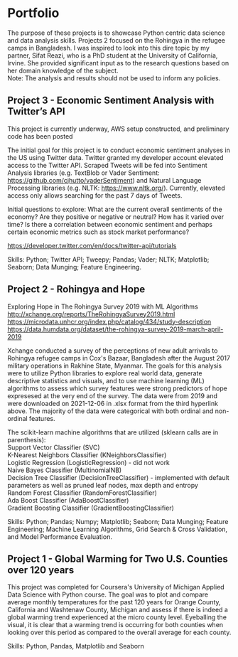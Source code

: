 # Portfolio
The purpose of these projects is to showcase Python centric data science and data analysis skills.  Projects 2 focused on the Rohingya in the refugee camps in Bangladesh. I was inspired to look into this dire topic by my partner, Sifat Reazi, who is a PhD student at the University of California, Irvine. She provided significant input as to the research questions based on her domain knowledge of the subject. 
<br/>Note: The analysis and results should not be used to inform any policies.

## Project 3 - Economic Sentiment Analysis with Twitter’s API

This project is currently underway, AWS setup constructed, and preliminary code has been posted

The initial goal for this project is to conduct economic sentiment analyses in the US using Twitter data. Twitter granted my developer account elevated access to the Twitter API.  Scraped Tweets will be fed into Sentiment Analysis libraries (e.g. TextBlob or Vader Sentiment: https://github.com/cjhutto/vaderSentiment) and Natural Language Processing libraries (e.g. NLTK: https://www.nltk.org/). Currently, elevated access only allows searching for the past 7 days of Tweets.

Initial questions to explore: What are the current overall sentiments of the economy? Are they positive or negative or neutral? How has it varied over time? Is there a correlation between economic sentiment and perhaps certain economic metrics such as stock market performance?

https://developer.twitter.com/en/docs/twitter-api/tutorials<br/>

Skills: Python; Twitter API; Tweepy; Pandas; Vader; NLTK; Matplotlib; Seaborn; Data Munging; Feature Engineering.

## Project 2 - Rohingya and Hope

Exploring Hope in The Rohingya Survey 2019 with ML Algorithms<br/>
http://xchange.org/reports/TheRohingyaSurvey2019.html<br/>
https://microdata.unhcr.org/index.php/catalog/434/study-description<br/>
https://data.humdata.org/dataset/the-rohingya-survey-2019-march-april-2019

Xchange conducted a survey of the perceptions of new adult arrivals to Rohingya refugee camps in Cox's Bazaar, Bangladesh after the August 2017 military operations in Rakhine State, Myanmar. The goals for this analysis were to utilize Python libraries to explore real world data, generate descriptive statistics and visuals, and to use machine learning (ML) algorithms to assess which survey features were strong predictors of hope expresesed at the very end of the survey. The data were from 2019 and were downloaded on 2021-12-06 in .xlsx format from the third hyperlink above. The majority of the data were categorical with both ordinal and non-ordinal features.

The scikit-learn machine algorithms that are utilized (sklearn calls are in parenthesis): <br/>Support Vector Classifier (SVC) <br/>K-Nearest Neighbors Classifier (KNeighborsClassifier) <br/>Logistic Regression (LogisticRegression) - did not work <br/>Naive Bayes Classifier (MultinomialNB) <br/>Decision Tree Classifier (DecisionTreeClassifier) - implemented with default parameters as well as pruned leaf nodes, max depth and entropy <br/>Random Forest Classifier (RandomForestClassifier) <br/>Ada Boost Classifier (AdaBoostClassifier) <br/>Gradient Boosting Classifier (GradientBoostingClassifier)

Skills: Python; Pandas; Numpy; Matplotlib; Seaborn; Data Munging; Feature Engineering; Machine Learning Algorithms, Grid Search & Cross Validation, and Model Performance Evaluation.

## Project 1 - Global Warming for Two U.S. Counties over 120 years

This project was completed for Coursera's University of Michigan Applied Data Science with Python course. The goal was to plot and compare average monthly temperatures for the past 120 years for Orange County, California and Washtenaw County, Michigan and assess if there is indeed a global warming trend experienced at the micro county level. Eyeballing the visual, it is clear that a warming trend is occurring for both counties when looking over this period as compared to the overall average for each county.

Skills: Python, Pandas, Matplotlib and Seaborn
